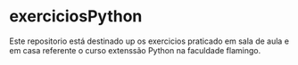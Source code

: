 # exerciciosPython


Este repositorio está destinado up os exercicios praticado em sala de aula e em casa referente o curso extenssão Python na faculdade flamingo.
